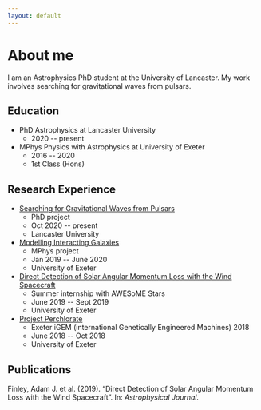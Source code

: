 ```yaml
---
layout: default
---
```


# About me
I am an Astrophysics PhD student at the University of Lancaster. My work involves searching for gravitational waves from pulsars.

## Education
- PhD Astrophysics at Lancaster University 
  - 2020 -- present
- MPhys Physics with Astrophysics at University of Exeter 
  - 2016 -- 2020
  - 1st Class (Hons)

## Research Experience

- [Searching for Gravitational Waves from Pulsars]()
  - PhD project
  - Oct 2020 -- present
  - Lancaster University
- [Modelling Interacting Galaxies]()
  - MPhys project
  - Jan 2019 -- June 2020
  - University of Exeter
- [Direct Detection of Solar Angular Momentum Loss with the Wind Spacecraft]()
  - Summer internship with AWESoME Stars
  - June 2019 -- Sept 2019
  - University of Exeter
- [Project Perchlorate]()
  - Exeter iGEM (international Genetically Engineered Machines) 2018
  - June 2018 -- Oct 2018
  - University of Exeter

## Publications

Finley, Adam J. et al. (2019). “Direct Detection of Solar Angular Momentum Loss with the Wind Spacecraft”. In: *Astrophysical Journal.*
